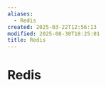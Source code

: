 ```yaml
---
aliases:
  - Redis
created: 2025-03-22T12:56:13
modified: 2025-08-30T18:25:01
title: Redis
---
```


# Redis
